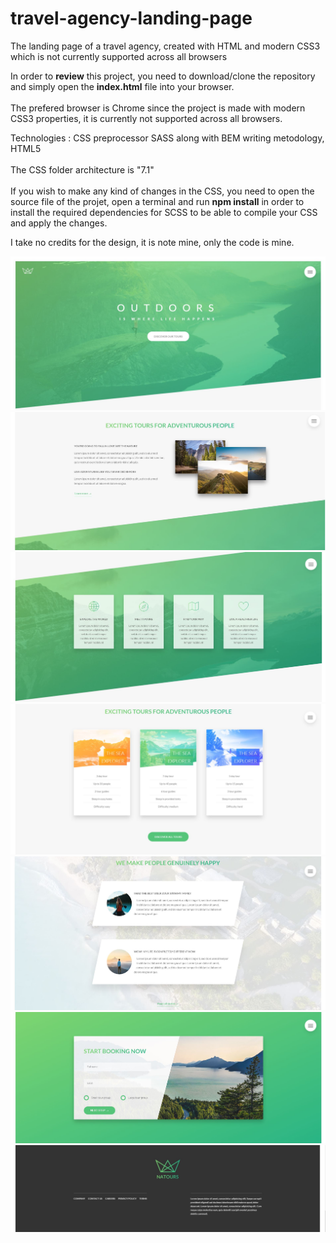# travel-agency-landing-page
The landing page of a travel agency, created with HTML and modern CSS3 which is not currently supported across all browsers

In order to **review** this project, you need to download/clone the repository and simply open the **index.html** file into your browser.
</br>
</br>
The prefered browser is Chrome since the project is made with modern CSS3 properties, it is currently not supported across all browsers.

Technologies : CSS preprocessor SASS along with BEM writing metodology, HTML5
</br>
</br>
The CSS folder architecture is "7.1"
</br>
</br>
If you wish to make any kind of changes in the CSS, you need to open the source file of the projet, open a terminal and run **npm install** in order to install the required dependencies for SCSS to be able to compile your CSS and apply the changes.

I take no credits for the design, it is note mine, only the code is mine.

![Preview1](https://github.com/Andrrew94/travel-agency-landing-page/blob/master/preview/preview1.jpg)
</br>
![Preview2](https://github.com/Andrrew94/travel-agency-landing-page/blob/master/preview/preview2.JPG)
![Preview3](https://github.com/Andrrew94/travel-agency-landing-page/blob/master/preview/preview3.JPG)
![Preview4](https://github.com/Andrrew94/travel-agency-landing-page/blob/master/preview/preview4.JPG)
![Preview5](https://github.com/Andrrew94/travel-agency-landing-page/blob/master/preview/preview5.JPG)
![Preview6](https://github.com/Andrrew94/travel-agency-landing-page/blob/master/preview/preview6.JPG)
![Preview7](https://github.com/Andrrew94/travel-agency-landing-page/blob/master/preview/preview7.JPG)
